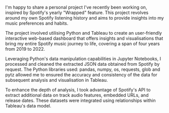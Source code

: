 I'm happy to share a personal project I've recently been working on, inspired by Spotify's yearly "Wrapped" feature. This project revolves around my own Spotify listening history and aims to provide insights into my music preferences and habits.

The project involved utilising Python and Tableau to create an user-friendly interactive web-based dashboard that offers insights and visualisations that bring my entire Spotify music journey to life, covering a span of four years from 2019 to 2022.

Leveraging Python's data manipulation capabilities in Jupyter Notebooks, I processed and cleaned the extracted JSON data obtained from Spotify by request. The Python libraries used: pandas, numpy, os, requests, glob and pytz allowed me to ensured the accuracy and consistency of the data for subsequent analysis and visualisation in Tableau.

To enhance the depth of analysis, I took advantage of Spotify's API to extract additional data on track audio features, embedded URLs, and release dates. These datasets were integrated using relationships within Tableau's data model.

